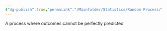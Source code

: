 ```yaml
---
{"dg-publish":true,"permalink":"/Mainfolder/Statistics/Random Process/"}
---
```


A process where outcomes cannot be perfectly predicted  